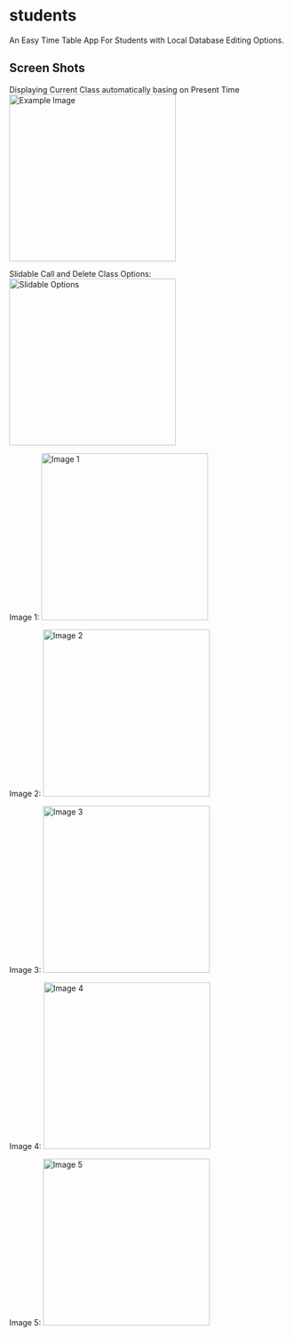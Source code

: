 # students

An Easy Time Table App For Students with Local Database Editing Options.

## Screen Shots
Displaying Current Class automatically basing on Present Time
<img src="https://github.com/Chandu-geesala/Timetable-for-Students/assets/157142327/b5d9057f-caf0-46d9-8f53-c0711db9baf7" alt="Example Image" height="300">





Slidable Call and Delete Class Options:
<img src="https://github.com/Chandu-geesala/Timetable-for-Students/assets/157142327/9f41748e-e0f9-4a63-981b-e77b6b16d237" alt="Slidable Options" height="300">

Image 1:
<img src="https://github.com/Chandu-geesala/Timetable-for-Students/assets/157142327/cb0027e8-f997-4ea2-b36d-f66caa3ea429" alt="Image 1" height="300">

Image 2:
<img src="https://github.com/Chandu-geesala/Timetable-for-Students/assets/157142327/c91df70e-4a92-44e3-9921-6a7c689b326c" alt="Image 2" height="300">

Image 3:
<img src="https://github.com/Chandu-geesala/Timetable-for-Students/assets/157142327/235a6782-52a6-4a48-b1ae-543cd4bcf40a" alt="Image 3" height="300">

Image 4:
<img src="https://github.com/Chandu-geesala/Timetable-for-Students/assets/157142327/b69e8436-e111-43b7-b5c0-e9293bb8d62e" alt="Image 4" height="300">

Image 5:
<img src="https://github.com/Chandu-geesala/Timetable-for-Students/assets/157142327/44ab4994-44f4-4ff7-afb4-3fcb3bae63b2" alt="Image 5" height="300">

